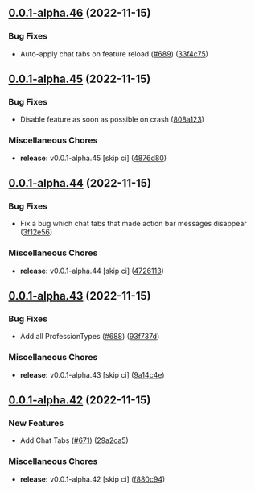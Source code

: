 ## [0.0.1-alpha.46](https://github.com/Wynntils/Artemis/compare/v0.0.1-alpha.45...v0.0.1-alpha.46) (2022-11-15)


### Bug Fixes

* Auto-apply chat tabs on feature reload ([#689](https://github.com/Wynntils/Artemis/issues/689)) ([33f4c75](https://github.com/Wynntils/Artemis/commit/33f4c754a07938d5dcf077fcc104ecbae6cea351))

## [0.0.1-alpha.45](https://github.com/Wynntils/Artemis/compare/v0.0.1-alpha.44...v0.0.1-alpha.45) (2022-11-15)


### Bug Fixes

* Disable feature as soon as possible on crash ([808a123](https://github.com/Wynntils/Artemis/commit/808a123caaeb06c3b19f00e997da74c30e71ec5c))


### Miscellaneous Chores

* **release:** v0.0.1-alpha.45 [skip ci] ([4876d80](https://github.com/Wynntils/Artemis/commit/4876d808a85d3cf582b1a9bc398473a49084d57d))

## [0.0.1-alpha.44](https://github.com/Wynntils/Artemis/compare/v0.0.1-alpha.43...v0.0.1-alpha.44) (2022-11-15)


### Bug Fixes

* Fix a bug which chat tabs that made action bar messages disappear ([3f12e56](https://github.com/Wynntils/Artemis/commit/3f12e567261184e1716339fc7304035b737c839e))


### Miscellaneous Chores

* **release:** v0.0.1-alpha.44 [skip ci] ([4726113](https://github.com/Wynntils/Artemis/commit/4726113d2a96dd3038aa6cbf609587b715b5eed7))

## [0.0.1-alpha.43](https://github.com/Wynntils/Artemis/compare/v0.0.1-alpha.42...v0.0.1-alpha.43) (2022-11-15)


### Bug Fixes

* Add all ProfessionTypes ([#688](https://github.com/Wynntils/Artemis/issues/688)) ([93f737d](https://github.com/Wynntils/Artemis/commit/93f737d111cc48406d2113be94df21eba2e53b82))


### Miscellaneous Chores

* **release:** v0.0.1-alpha.43 [skip ci] ([9a14c4e](https://github.com/Wynntils/Artemis/commit/9a14c4eca8ca47da076c8390a5bae03944d7ff82))

## [0.0.1-alpha.42](https://github.com/Wynntils/Artemis/compare/v0.0.1-alpha.41...v0.0.1-alpha.42) (2022-11-15)


### New Features

* Add Chat Tabs ([#671](https://github.com/Wynntils/Artemis/issues/671)) ([29a2ca5](https://github.com/Wynntils/Artemis/commit/29a2ca5a33b670f891b7253bc7d12369ba6b9b28))


### Miscellaneous Chores

* **release:** v0.0.1-alpha.42 [skip ci] ([f880c94](https://github.com/Wynntils/Artemis/commit/f880c9410ff9ea49ade1679f8915535df6612435))

